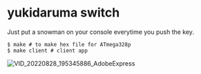 # yukidaruma switch

Just put a snowman on your console everytime you push the key.

```shell
$ make # to make hex file for ATmega328p
$ make client # client app
```

![VID_20220828_195345886_AdobeExpress](https://user-images.githubusercontent.com/18476/187071733-f1b18b2e-f5d7-4c96-b115-0570248e0b53.gif)

